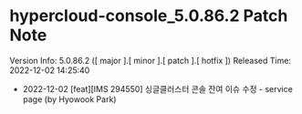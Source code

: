 # hypercloud-console_5.0.86.2 Patch Note

Version Info: 5.0.86.2 ([ major ].[ minor ].[ patch ].[ hotfix ])
Released Time: 2022-12-02 14:25:40

- 2022-12-02 [feat][IMS 294550] 싱글클러스터 콘솔 잔여 이슈 수정 - service page (by Hyowook Park) 
